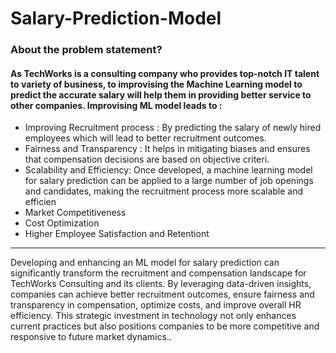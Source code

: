 # Salary-Prediction-Model
### About the problem statement?
#### As TechWorks is a consulting company who provides top-notch IT talent to variety of business, to improvising the Machine Learning model to predict the accurate salary will help them in providing better service to other companies. Improvising ML model leads to :

* Improving Recruitment process : By predicting the salary of newly hired employees which will lead to better recruitment outcomes.
* Fairness and Transparency : It helps in mitigating biases and ensures that compensation decisions are based on objective criteri.
* Scalability and Efficiency: Once developed, a machine learning model for salary prediction can be applied to a large number of job openings and candidates, making the recruitment process more scalable and efficien
* Market Competitiveness
* Cost Optimization
* Higher Employee Satisfaction and Retentiont
---------------------------------------------------------------------------
Developing and enhancing an ML model for salary prediction can significantly transform the recruitment and compensation landscape for TechWorks Consulting and its clients. By leveraging data-driven insights, companies can achieve better recruitment outcomes, ensure fairness and transparency in compensation, optimize costs, and improve overall HR efficiency. This strategic investment in technology not only enhances current practices but also positions companies to be more competitive and responsive to future market dynamics..
